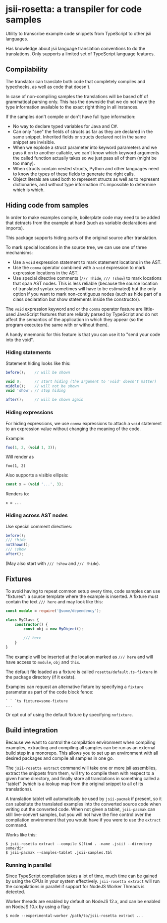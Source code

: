 # jsii-rosetta: a transpiler for code samples

Utility to transcribe example code snippets from TypeScript to other
jsii languages.

Has knowledge about jsii language translation conventions to do the
translations. Only supports a limited set of TypeScript language features.

## Compilability

The translator can translate both code that completely compiles and typechecks,
as well as code that doesn't.

In case of non-compiling samples the translations will be based off of
grammatical parsing only. This has the downside that we do not have the type
information available to the exact right thing in all instances.

If the samples don't compile or don't have full type information:

- No way to declare typed variables for Java and C#.
- Can only "see" the fields of structs as far as they are declared in the same
  snippet. Inherited fields or structs declared not in the same snippet are
  invisible.
- When we explode a struct parameter into keyword parameters and we pass it on
  to another callable, we can't know which keyword arguments the called function
  actually takes so we just pass all of them (might be too many).
- When structs contain nested structs, Python and other languages need to know
  the types of these fields to generate the right calls.
- Object literals are used both to represent structs as well as to represent
  dictionaries, and without type information it's impossible to determine
  which is which.

## Hiding code from samples

In order to make examples compile, boilerplate code may need to be added
that detracts from the example at hand (such as variable declarations
and imports).

This package supports hiding parts of the original source after
translation.

To mark special locations in the source tree, we can use one of three mechanisms:

* Use a `void` expression statement to mark statement locations in the AST.
* Use the `comma` operator combined with a `void` expression to mark expression
  locations in the AST.
* Use special directive comments (`/// !hide`, `/// !show`) to mark locations
  that span AST nodes. This is less reliable (because the source location of
  translated syntax sometimes will have to be estimated) but the only option if
  you want to mark non-contiguous nodes (such as hide part of a class
  declaration but show statements inside the constructor).

The `void` expression keyword and or the `comma` operator feature are
little-used JavaScript features that are reliably parsed by TypeScript and do
not affect the semantics of the application in which they appear (so the program
executes the same with or without them).

A handy mnemonic for this feature is that you can use it to "send your
code into the void".

### Hiding statements

Statement hiding looks like this:

```ts
before();    // will be shown

void 0;      // start hiding (the argument to 'void' doesn't matter)
middle();    // will not be shown
void 'show'; // stop hiding

after();     // will be shown again
```

### Hiding expressions

For hiding expressions, we use `comma` expressions to attach a `void`
statement to an expression value without changing the meaning of the
code.

Example:

```ts
foo(1, 2, (void 1, 3));
```

Will render as

```
foo(1, 2)
```

Also supports a visible ellipsis:

```ts
const x = (void '...', 3);
```

Renders to:

```
x = ...
```

### Hiding across AST nodes

Use special comment directives:

```ts
before();
/// !hide
notShown();
/// !show
after();
```

(May also start with `/// !show` and `/// !hide`).

## Fixtures

To avoid having to repeat common setup every time, code samples can use
"fixtures": a source template where the example is inserted. A fixture
must contain the text `/// here` and may look like this:

```ts
const module = require('@some/dependency');

class MyClass {
    constructor() {
        const obj = new MyObject();

        /// here
    }
}
```

The example will be inserted at the location marked as `/// here` and
will have access to `module`, `obj` and `this`.

The default file loaded as a fixture is called `rosetta/default.ts-fixture`
in the package directory (if it exists).

Examples can request an alternative fixture by specifying a `fixture` parameter
as part of the code block fence:

    ` ` `ts fixture=some-fixture
    ...

Or opt out of using the default fixture by specifying `nofixture`.

## Build integration

Because we want to control the compilation environment when compiling examples,
extracting and compiling all samples can be run as an external build step in a
monorepo. This allows you to set up an environment with all desired packages and
compile all samples in one go.

The `jsii-rosetta extract` command will take one or more jsii assemblies,
extract the snippets from them, will try to compile them with respect to a
given home directory, and finally store all translations in something called
a "tablet" (which is a lookup map from the original snippet to all of its
translations).

A translation tablet will automatically be used by `jsii-pacmak` if present, so
it can subsitute the translated examples into the converted source code when
writing out the converted code. When not given a tablet, `jsii-pacmak` can still
live-convert samples, but you will not have the fine control over the
compilation environment that you would have if you were to use the `extract`
command.

Works like this:

```
$ jsii-rosetta extract --compile $(find . -name .jsii) --directory some/dir
$ jsii-pacmak --samples-tablet .jsii-samples.tbl

```

### Running in parallel

Since TypeScript compilation takes a lot of time, much time can be gained
by using the CPUs in your system effectively. `jsii-rosetta extract` will
run the compilations in parallel if support for NodeJS Worker Threads is
detected.

Worker threads are enabled by default on NodeJS 12.x, and can be enabled on
NodeJS 10.x by using a flag:

```
$ node --experimental-worker /path/to/jsii-rosetta extract ...
```
